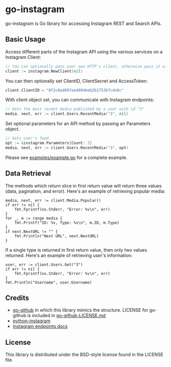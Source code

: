 go-instagram
============

go-instagram is Go library for accessing Instagram REST and Search APIs.

## Basic Usage

Access different parts of the Instagram API using the various services on a Instagram
Client:

~~~go
// You can optionally pass your own HTTP's client, otherwise pass it with nil.
client := instagram.NewClient(nil)
~~~

You can then optionally set ClientID, ClientSecret and AccessToken:

~~~go
client.ClientID = "8f2c0ad697ea4094beb2b1753b7cde9c"
~~~

With client object set, you can communicate with Instagram endpoints:

~~~go
// Gets the most recent media published by a user with id "3"
media, next, err := client.Users.RecentMedia("3", nil)
~~~

Set optional parameters for an API method by passing an Parameters object.

~~~go
// Gets user's feed.
opt := &instagram.Parameters{Count: 3}
media, next, err := client.Users.RecentMedia("3", opt)
~~~

Please see [examples/example.go]("./examples/example.go") for a complete example.

## Data Retrieval

The methods which return slice in first return value will return three values (data, pagination, and error).
Here's an example of retrieving popular media:

~~~
media, next, err := client.Media.Popular()
if err != nil {
	fmt.Fprintf(os.Stderr, "Error: %v\n", err)
}
for _, m := range media {
	fmt.Printf("ID: %v, Type: %v\n", m.ID, m.Type)
}
if next.NextURL != "" {
	fmt.Println("Next URL", next.NextURL)
}
~~~

If a single type is returned in first return value, then only two values returned. Here's an example
of retrieving user's information:

~~~
user, err := client.Users.Get("3")
if err != nil {
	fmt.Fprintf(os.Stderr, "Error: %v\n", err)
}
fmt.Println("Username", user.Username)
~~~

## Credits

* [go-github](https://github.com/google/go-github) in which this library mimics the structure.
  LICENSE for go-github is included in [go-github-LICENSE.md]("./go-github-LICENSE.md")
* [python-instagram](https://github.com/Instagram/python-instagram)
* [Instagram endpoints docs](http://instagram.com/developer/endpoints/)

## License

This library is distributed under the BSD-style license found in the LICENSE file.
